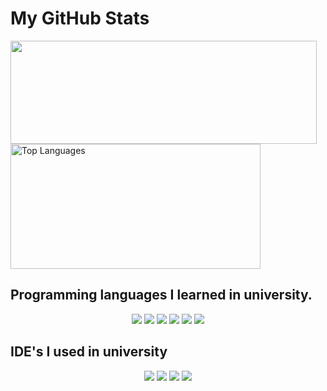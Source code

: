 
# My GitHub Stats
<p>
    <img width="490" height="165" src="https://github-readme-stats.vercel.app/api?username=JesusHuayhua&show_icons=true&hide=&count_private=true&title_color=6366f1&text_color=14b8a6&icon_color=a855f7&bg_color=181824&hide_border=true&show_icons=true"/>
    <img width="400" height="200" src="https://github-readme-stats.vercel.app/api/top-langs/?username=JesusHuayhua&langs_count=10&title_color=6366f1&text_color=14b8a6&icon_color=a855f7&bg_color=181824&hide_border=true&locale=en&custom_title=Top%20%Languages" alt="Top Languages" />    
</p>

## Programming languages I learned in university.
<div style="text-align: center;">
<p>
  <img src="https://img.shields.io/badge/C-00599C?style=for-the-badge&logo=c&logoColor=white">
  <img src="https://img.shields.io/badge/C++-%2300599C.svg?logo=c%2B%2B&logoColor=white">
  <img src="https://img.shields.io/badge/Oracle%20Database-F80000?style=for-the-badge&logo=Oracle&logoColor=white">
  <img src="https://img.shields.io/badge/Python-3776AB?style=for-the-badge&logo=python&logoColor=white">
  <img src="https://img.shields.io/badge/Java-ED8B00?style=for-the-badge&logo=openjdk&logoColor=white">
  <img src="https://img.shields.io/badge/R-276DC3?style=for-the-badge&logo=r&logoColor=white">
</p>
</div>

## IDE's I used in university

<div style="text-align: center;">
<p>
    <img src="https://img.shields.io/badge/NetBeans%20IDE-1B6AC6.svg?logo=apache-netbeans-ide&logoColor=white"/>
    <img src="https://img.shields.io/badge/Notepad++-90E59A.svg?style=for-the-badge&logo=notepad%2B%2B&logoColor=black">
    <img src="https://img.shields.io/badge/RStudio-75AADB?style=for-the-badge&logo=RStudio&logoColor=white">
    <img src="https://img.shields.io/badge/Visual_Studio-5C2D91?style=for-the-badge&logo=visual%20studio&logoColor=white">
</p>
</div>